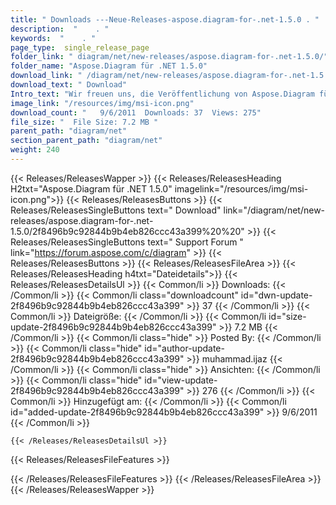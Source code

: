 ```yaml
---
title: " Downloads ---Neue-Releases-aspose.diagram-for-.net-1.5.0 . "
description:  "    . " 
keywords:  "    . " 
page_type:  single_release_page
folder_link: " diagram/net/new-releases/aspose.diagram-for-.net-1.5.0/"
folder_name: "Aspose.Diagram für .NET 1.5.0"
download_link: " /diagram/net/new-releases/aspose.diagram-for-.net-1.5.0/2f8496b9c92844b9b4eb826ccc43a399"
download_text: " Download"
Intro_text: "Wir freuen uns, die Veröffentlichung von Aspose.Diagram für .NET 1.5.0 bekannt zu geben. Diese Veröffentlichung i..."
image_link: "/resources/img/msi-icon.png"
download_count: "   9/6/2011  Downloads: 37  Views: 275"
file_size: "  File Size: 7.2 MB "
parent_path: "diagram/net"
section_parent_path: "diagram/net"
weight: 240
---
```


{{< Releases/ReleasesWapper >}}
  {{< Releases/ReleasesHeading H2txt="Aspose.Diagram für .NET 1.5.0" imagelink="/resources/img/msi-icon.png">}}
  {{< Releases/ReleasesButtons >}}
    {{< Releases/ReleasesSingleButtons text=" Download" link="/diagram/net/new-releases/aspose.diagram-for-.net-1.5.0/2f8496b9c92844b9b4eb826ccc43a399%20%20" >}}
    {{< Releases/ReleasesSingleButtons text=" Support Forum " link="https://forum.aspose.com/c/diagram" >}}
  {{< Releases/ReleasesButtons >}}
  {{< Releases/ReleasesFileArea >}}
    {{< Releases/ReleasesHeading h4txt="Dateidetails">}}
    {{< Releases/ReleasesDetailsUl >}}
            {{< Common/li >}} Downloads: {{< /Common/li >}}
      {{< Common/li class="downloadcount" id="dwn-update-2f8496b9c92844b9b4eb826ccc43a399" >}} 37 {{< /Common/li >}}
      {{< Common/li >}} Dateigröße: {{< /Common/li >}}
      {{< Common/li id="size-update-2f8496b9c92844b9b4eb826ccc43a399" >}} 7.2 MB {{< /Common/li >}} 
      {{< Common/li  class="hide" >}} Posted By: {{< /Common/li >}} 
      {{< Common/li class="hide" id="author-update-2f8496b9c92844b9b4eb826ccc43a399" >}} muhammad.ijaz {{< /Common/li >}}
      {{< Common/li class="hide" >}} Ansichten: {{< /Common/li >}}
      {{< Common/li class="hide" id="view-update-2f8496b9c92844b9b4eb826ccc43a399" >}} 276 {{< /Common/li >}}
      {{< Common/li >}} Hinzugefügt am: {{< /Common/li >}}
      {{< Common/li id="added-update-2f8496b9c92844b9b4eb826ccc43a399" >}} 9/6/2011 {{< /Common/li >}} 

    {{< /Releases/ReleasesDetailsUl >}}

  {{< Releases/ReleasesFileFeatures >}}
      
  {{< /Releases/ReleasesFileFeatures >}}
 {{< /Releases/ReleasesFileArea >}}
{{< /Releases/ReleasesWapper >}}



